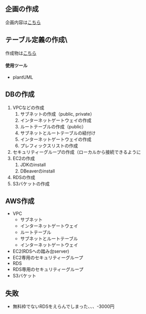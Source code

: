 ## 企画の作成  
企画内容は[こちら](./planning.md)
## テーブル定義の作成\
作成物は[こちら](../docs/db/er.png)
#### 使用ツール
- plantUML  
## DBの作成
1. VPCなどの作成
    1. サブネットの作成（public, private）
    2. インターネットゲートウェイの作成
    3. ルートテーブルの作成（public）
    4. サブネットとルートテーブルの紐付け
    5. インターネットゲートウェイの作成
    6. プレフィックスリストの作成
2. セキュリティーグループの作成（ローカルから接続できるように
3. EC2の作成
    1. JDKのinstall
    2. DBeaverのinstall
3. RDSの作成
4. S3バケットの作成


## AWS作成
- VPC
    - サブネット
    - インターネットゲートウェイ
    - ルートテーブル
    - サブネットとルートテーブル
    - インターネットゲートウェイ
- EC2(RDSへの踏み台server)
- EC2専用のセキュリティーグループ
- RDS
- RDS専用のセキュリティーグループ
- S3バケット

## 失敗
- 無料枠でないRDSをえらんでしまった、、、-3000円